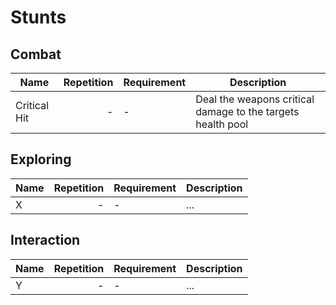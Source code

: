 # Stunts

## Combat

| Name         | Repetition | Requirement | Description                                                 |
|--------------|-----------:|-------------|-------------------------------------------------------------|
| Critical Hit |          - | -           | Deal the weapons critical damage to the targets health pool |

## Exploring

| Name | Repetition | Requirement | Description |
|------|-----------:|-------------|-------------|
| X    |          - | -           | ...         |

## Interaction

| Name | Repetition | Requirement | Description |
|------|-----------:|-------------|-------------|
| Y    |          - | -           | ...         |
